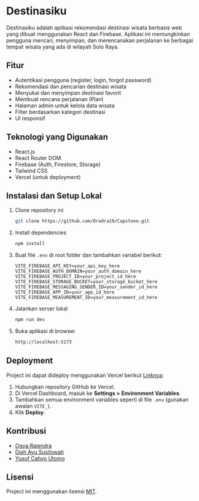 # Destinasiku

Destinasiku adalah aplikasi rekomendasi destinasi wisata berbasis web yang dibuat menggunakan React dan Firebase. Aplikasi ini memungkinkan pengguna mencari, menyimpan, dan merencanakan perjalanan ke berbagai tempat wisata yang ada di wilayah Solo Raya.

## Fitur

- Autentikasi pengguna (register, login, forgot password)
- Rekomendasi dan pencarian destinasi wisata
- Menyukai dan menyimpan destinasi favorit
- Membuat rencana perjalanan (Plan)
- Halaman admin untuk kelola data wisata
- Filter berdasarkan kategori destinasi
- UI responsif

## Teknologi yang Digunakan

- React.js
- React Router DOM
- Firebase (Auth, Firestore, Storage)
- Tailwind CSS
- Vercel (untuk deployment)

## Instalasi dan Setup Lokal

1. Clone repository ini

   ```bash
   git clone https://github.com/Oradra19/Capstone.git
   ```

2. Install dependencies

   ```bash
   npm install
   ```

3. Buat file `.env` di root folder dan tambahkan variabel berikut:

   ```env
   VITE_FIREBASE_API_KEY=your_api_key_here
   VITE_FIREBASE_AUTH_DOMAIN=your_auth_domain_here
   VITE_FIREBASE_PROJECT_ID=your_project_id_here
   VITE_FIREBASE_STORAGE_BUCKET=your_storage_bucket_here
   VITE_FIREBASE_MESSAGING_SENDER_ID=your_sender_id_here
   VITE_FIREBASE_APP_ID=your_app_id_here
   VITE_FIREBASE_MEASUREMENT_ID=your_measurement_id_here
   ```

4. Jalankan server lokal

   ```bash
   npm run dev
   ```

5. Buka aplikasi di browser

   ```bash
   http://localhost:5173
   ```

## Deployment

Project ini dapat dideploy menggunakan Vercel berikut [Linknya](https://destinasiku.vercel.app/):

1. Hubungkan repository GitHub ke Vercel.
2. Di Vercel Dashboard, masuk ke **Settings > Environment Variables**.
3. Tambahkan semua environment variables seperti di file `.env` (gunakan awalan `VITE_`).
4. Klik **Deploy**.

## Kontribusi

- [Ogya Rajendra](https://github.com/Oradra19)
- [Diah Ayu Susilowati](https://github.com/dhayyue)
- [Yusuf Cahyo Utomo](https://github.com/username-teman)


## Lisensi

Project ini menggunakan lisensi [MIT](https://opensource.org/licenses/MIT).